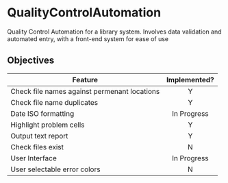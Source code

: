 # QualityControlAutomation
Quality Control Automation for a library system. Involves data validation and automated entry, with a front-end system for ease of use

## Objectives
|Feature|Implemented?|
|--------|:--------:|
|Check file names against permenant locations|Y|
|Check file name duplicates|Y|
|Date ISO formatting|In Progress|
|Highlight problem cells|Y|
|Output text report|Y|
|Check files exist|N|
|User Interface|In Progress|
|User selectable error colors|N|

